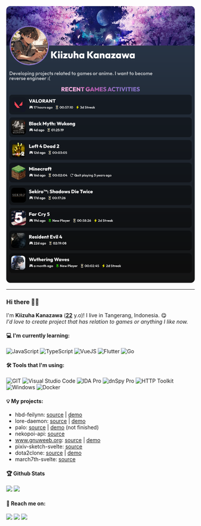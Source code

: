 <img src="./generated-profile.png">

---

### Hi there 👋:smile:

I'm **Kiizuha Kanazawa** ([**22**](https://github.com/rushkii/rushkii/commit/b03996bb1be1d5a908fa5f1740be2147426dd3a2) y.o)! I live in Tangerang, Indonesia. 😋<br>
_I'd love to create project that has relation to games or anything I like now._


#### :computer: I'm currently learning:
![JavaScript](https://img.shields.io/badge/javascript-%231F1F1F.svg?style=for-the-badge&logo=javascript)
![TypeScript](https://img.shields.io/badge/typescript-%230175C2.svg?style=for-the-badge&logo=typescript&logoColor=white)
![VueJS](https://img.shields.io/badge/Vue.js-35495E?style=for-the-badge&logo=vuedotjs)
![Flutter](https://img.shields.io/badge/Flutter-%2302569B.svg?style=for-the-badge&logo=Flutter)
![Go](https://img.shields.io/badge/go-%2300ADD8.svg?style=for-the-badge&logo=go&color=white)


#### 🛠 Tools that I'm using:
![GIT](https://img.shields.io/badge/GIT-%230175C2.svg?style=for-the-badge&color=white&logo=git)
![Visual Studio Code](https://img.shields.io/badge/Visual%20Studio%20Code-%230175C2.svg?style=for-the-badge&logo=visual-studio-code)
![IDA Pro](https://img.shields.io/badge/IDA%20Pro-%230175C2.svg?style=for-the-badge&color=cyan)
![dnSpy Pro](https://img.shields.io/badge/dnSpy-%230175C2.svg?style=for-the-badge&color=gray)
![HTTP Toolkit](https://img.shields.io/badge/HTTP%20Toolkit-%230175C2.svg?style=for-the-badge&color=orange)
![Windows](https://img.shields.io/badge/Windows-%230175C2.svg?style=for-the-badge&logo=windows)
![Docker](https://img.shields.io/badge/Docker-%230175C2.svg?style=for-the-badge&logo=docker&logoColor=white)

#### 💡 My projects:
- hbd-feilynn: [source](https://github.com/rushkii/hbd-feylynn) | [demo](https://hbd-feylynn.vercel.app)
- lore-daemon: [source](https://github.com/ammarfaizi2/lore-daemon) | [demo](https://t.me/GNUWeeb/935728)
- palo: [source](https://github.com/rushkii/palo) | [demo](https://palo.vercel.app) (not finished)
- nekopoi-api: [source](https://github.com/rushkii/nekopoi-py)
- www.gnuweeb.org: [source](https://github.com/GNUWeeb/www.gnuweeb.org) | [demo](https://www.gnuweeb.org)
- pixiv-sketch-svelte: [source](https://github.com/rushkii/pixiv-sketch-svelte)
- dota2clone: [source](https://github.com/rushkii/dota2clone) | [demo](https://dota2clone.vercel.app)
- march7th-svelte: [source](https://github.com/rushkii/march7th-svelte)

#### 🏆 Github Stats
<img src="https://bad-apple-github-readme.vercel.app/api?show_bg=1&username=rushkii">
<img src="https://github-profile-trophy.vercel.app/?username=rushkii">

#### 🤙 Reach me on:
<a href="https://t.me/kiizuha1" target="_blank"><img src="https://img.shields.io/badge/Telegram-%40kiizuha1-28a8ea"></a>
<a href="https://linkedin.com/in/kiizuha" target="_blank"><img src="https://img.shields.io/badge/LinkedIn-kiizuha-informational"></a>
<a href="mailto:riskimuhammmad1@gmail.com"><img src="https://img.shields.io/badge/Email-riskimuhammmad1%40gmail.com-cyan"></a>
